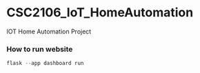 # CSC2106_IoT_HomeAutomation
IOT Home Automation Project

### How to run website
```python
flask --app dashboard run
```
